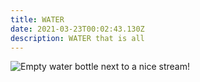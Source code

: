 ```yaml
---
title: WATER
date: 2021-03-23T00:02:43.130Z
description: WATER that is all
---
```



![Empty water bottle next to a nice stream!](/images/773aa154-bb2b-470c-a2b6-f735162e9d0f.jpeg "WATER")